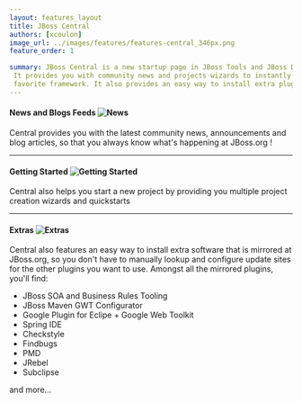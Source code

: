 ```yaml
---
layout: features_layout
title: JBoss Central
authors: [xcoulon]
image_url: ../images/features/features-central_346px.png
feature_order: 1

summary: JBoss Central is a new startup page in JBoss Tools and JBoss Developer Studio. 
 It provides you with community news and projects wizards to instantly start working with your 
 favorite framework. It also provides an easy way to install extra plugins.
---
```


#### News and Blogs Feeds ![News](../../images/features/features-central_346px.png) 
Central provides you with the latest community news, announcements and blog articles, so that you always know what's happening at JBoss.org !

***
#### Getting Started ![Getting Started](../../images/features/features-central_346px.png)
Central also helps you start a new project by providing you multiple project creation wizards and quickstarts  

***
#### Extras ![Extras](../../images/features/features-central_346px.png)
Central also features an easy way to install extra software that is mirrored at JBoss.org, 
so you don't have to manually lookup and configure update sites for the other plugins you want to use. 
Amongst all the mirrored plugins, you'll find:

* JBoss SOA and Business Rules Tooling
* JBoss Maven GWT Configurator
* Google Plugin for Eclipe  + Google Web Toolkit
* Spring IDE
* Checkstyle
* Findbugs
* PMD
* JRebel
* Subclipse

and more...

